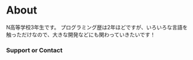 # About

N高等学校3年生です。
プログラミング歴は2年ほどですが、いろいろな言語を触っただけなので、大きな開発などにも関わっていきたいです！



### Support or Contact
